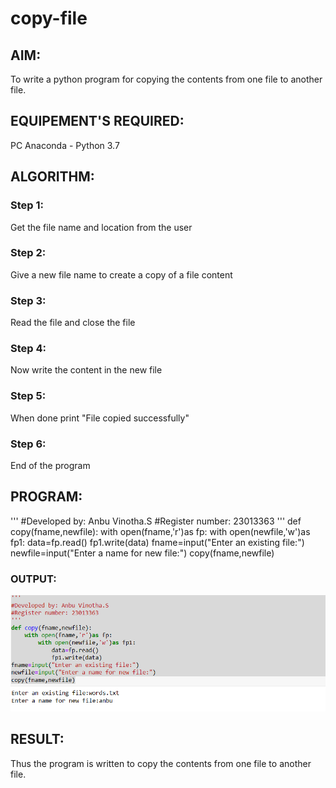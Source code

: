 # copy-file
## AIM:
To write a python program for copying the contents from one file to another file.
## EQUIPEMENT'S REQUIRED: 
PC
Anaconda - Python 3.7
## ALGORITHM: 
### Step 1:
Get the file name and location from the user
### Step 2: 
Give a new file name to create a copy of a file content
 
### Step 3: 
Read the file and close the file

### Step 4:
Now write the content in the new file  

### Step 5: 
When done print  "File copied successfully"

### Step 6: 
End of the program

## PROGRAM:
'''
#Developed by: Anbu Vinotha.S
#Register number: 23013363
'''
def copy(fname,newfile):
    with open(fname,'r')as fp:
        with open(newfile,'w')as fp1:
            data=fp.read()
            fp1.write(data)
fname=input("Enter an existing file:")
newfile=input("Enter a name for new file:")
copy(fname,newfile)

### OUTPUT:
![output](<copy ss.png>)




## RESULT:
Thus the program is written to copy the contents from one file to another file.